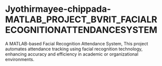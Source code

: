 # Jyothirmayee-chippada-MATLAB_PROJECT_BVRIT_FACIALRECOGNITIONATTENDANCESYSTEM
A MATLAB-based Facial Recognition Attendance System, This project automates attendance tracking using facial recognition technology, enhancing accuracy and efficiency in academic or organizational environments.
